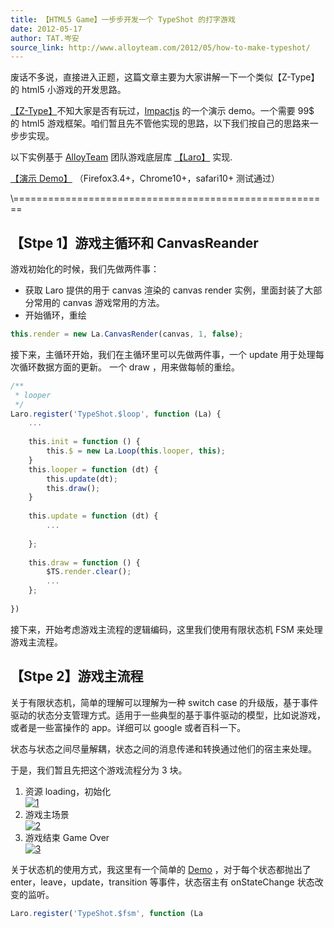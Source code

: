 ```yaml
---
title: 【HTML5 Game】一步步开发一个 TypeShot 的打字游戏
date: 2012-05-17
author: TAT.岑安
source_link: http://www.alloyteam.com/2012/05/how-to-make-typeshot/
---
```


<!-- {% raw %} - for jekyll -->

废话不多说，直接进入正题，这篇文章主要为大家讲解一下一个类似【Z-Type】的 html5 小游戏的开发思路。

[【Z-Type】](http://www.phoboslab.org/ztype/ "【Z-Type】")不知大家是否有玩过，[Impactjs](http://impactjs.com/ "Impactjs") 的一个演示 demo。一个需要 99$ 的 html5 游戏框架。咱们暂且先不管他实现的思路，以下我们按自己的思路来一步步实现。

以下实例基于 [AlloyTeam](http://www.alloyteam.com/) 团队游戏底层库 [【Laro】](https://github.com/AlloyTeam/laro/) 实现.

[【演示 Demo】](http://hongru.github.com/proj/laro/examples/typeshot/index.html) （Firefox3.4+，Chrome10+，safari10+ 测试通过）  

\\=======================================================

## 【Stpe 1】游戏主循环和 CanvasReander

游戏初始化的时候，我们先做两件事：

-   获取 Laro 提供的用于 canvas 渲染的 canvas render 实例，里面封装了大部分常用的 canvas 游戏常用的方法。
-   开始循环，重绘

```javascript
this.render = new La.CanvasRender(canvas, 1, false);
```

接下来，主循环开始，我们在主循环里可以先做两件事，一个 update 用于处理每次循环数据方面的更新。 一个 draw ，用来做每帧的重绘。

```javascript
/**
 * looper
 */
Laro.register('TypeShot.$loop', function (La) {
    ...
 
    this.init = function () {
        this.$ = new La.Loop(this.looper, this);
    }
    this.looper = function (dt) {
        this.update(dt);
        this.draw();
    }
 
    this.update = function (dt) {
        ...
 
    };
 
    this.draw = function () {
        $TS.render.clear();
        ...
    };
 
})
```

接下来，开始考虑游戏主流程的逻辑编码，这里我们使用有限状态机 FSM 来处理游戏主流程。

## 【Stpe 2】游戏主流程

关于有限状态机，简单的理解可以理解为一种 switch case 的升级版，基于事件驱动的状态分支管理方式。适用于一些典型的基于事件驱动的模型，比如说游戏，或者是一些富操作的 app。详细可以 google 或者百科一下。

状态与状态之间尽量解耦，状态之间的消息传递和转换通过他们的宿主来处理。

于是，我们暂且先把这个游戏流程分为 3 块。

1.  资源 loading，初始化  
    [![](http://www.alloyteam.com/wp-content/uploads/2012/05/1-169x300.png "1")](http://www.alloyteam.com/wp-content/uploads/2012/05/1.png)
2.  游戏主场景  
    [![](http://www.alloyteam.com/wp-content/uploads/2012/05/2-171x300.png "2")](http://www.alloyteam.com/wp-content/uploads/2012/05/2.png)
3.  游戏结束 Game Over  
    [![](http://www.alloyteam.com/wp-content/uploads/2012/05/3-169x300.png "3")](http://www.alloyteam.com/wp-content/uploads/2012/05/3.png)

关于状态机的使用方式，我这里有一个简单的 [Demo](http://hongru.github.com/proj/laro/test/laro.fsm.html) ，对于每个状态都抛出了 enter，leave，update，transition 等事件，状态宿主有 onStateChange 状态改变的监听。

```javascript
Laro.register('TypeShot.$fsm', function (La
```


<!-- {% endraw %} - for jekyll -->
